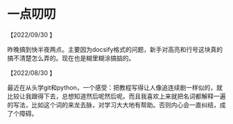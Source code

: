 # 一点叨叨

【2022/09/30 】

昨晚搞到快半夜两点。主要因为docsify格式的问题，新手对高亮和行号这块真的搞不清楚怎么弄的。现在也是糊里糊涂搞掂的。

【2022/08/30 】

最近在从头学git和python，一个感受：把教程写得让人像追连续剧一样似的，就比较让我跟得下去，总想知道然后呢然后呢。而且我喜欢上来就把名词都解释一遍的写法，比如这个词的来龙去脉，对学习大大地有帮助。否则内心会一直纠结，成了个障碍。

